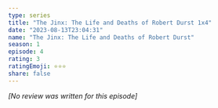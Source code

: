 ```yaml
---
type: series
title: "The Jinx: The Life and Deaths of Robert Durst 1x4"
date: "2023-08-13T23:04:31"
name: "The Jinx: The Life and Deaths of Robert Durst"
season: 1
episode: 4
rating: 3
ratingEmoji: ⭐️⭐️⭐️
share: false
---
```


_[No review was written for this episode]_
